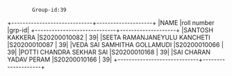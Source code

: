             Group-id:39

+-----------------------------+--------------------+
|NAME                         |roll number  |grp-id|
+-----------------------------+--------------------+
|SANTOSH KAKKERA              |S20200010082 |    39|
|SEETA RAMANJANEYULU KANCHETI |S20200010087 |    39|
|VEDA SAI SAMHITHA GOLLAMUDI  |S20200010066 |    39|
|POTTI CHANDRA SEKHAR SAI     |S20200010168 |    39|
|SAI CHARAN YADAV PERAM       |S20200010166 |    39|
+-----------------------------+--------------------+

